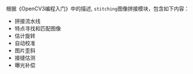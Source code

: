 根据《OpenCV3编程入门》中的描述, `stitching`图像拼接模块，包含如下内容：

- 拼接流水线
- 特点寻找和匹配图像
- 估计旋转
- 自动校准
- 图片歪斜
- 接缝估测
- 曝光补偿
